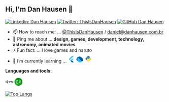 <h2> Hi, I'm Dan Hausen 👋</h2> 

[![Linkedin: Dan Hausen](https://img.shields.io/badge/-danhausen-blue?style=flat-square&logo=Linkedin&logoColor=white&link=https://www.linkedin.com/in/danielnordhausen/)](https://www.linkedin.com/in/danielnordhausen/)
[![Twitter: ThisIsDanHausen](https://img.shields.io/twitter/follow/ThisIsDanHausen?style=social)](https://twitter.com/ThisIsDanHausen)
[![GitHub Dan Hausen](https://img.shields.io/github/followers/danhausen?label=follow&style=social)](https://github.com/danhausen)


- 📫 How to reach me: ... [@ThisIsDanHausen](https://twitter.com/ThisIsDanHausen) / daniel@danhausen.com.br
- 💬 Ping me about ... **design, games, development, technology, astronomy, animated movies**
- ⚡ Fun fact: ... I love games and naruto
- 🌱 I’m currently learning ... 
<code><img height="22" src="https://github.com/github/explore/blob/master/topics/flutter/flutter.png"></code>
<code><img height="22" src="https://github.com/github/explore/blob/master/topics/dart/dart.png"></code>
<code><img height="25" src="https://github.com/github/explore/blob/master/topics/python/python.png"></code>

**Languages and tools:**

<code><img height="25" src="https://github.com/github/explore/blob/master/topics/unity/unity.png"></code>
<code><img height="25" src="https://github.com/github/explore/blob/main/topics/csharp/csharp.png"></code>



[![Top Langs](https://github-readme-stats.vercel.app/api/top-langs/?username=DanHausen&layout=compact)](https://github.com/danhausen/github-readme-stats)




<!--
**DanHausen/DanHausen** is a ✨ _special_ ✨ repository because its `README.md` (this file) appears on your GitHub profile.

[![Anurag's github stats](https://github-readme-stats.vercel.app/api?username=DanHausen&hide=contribs,prs)](https://github.com/anuraghazra/github-readme-stats)

Here are some ideas to get you started:



-->
